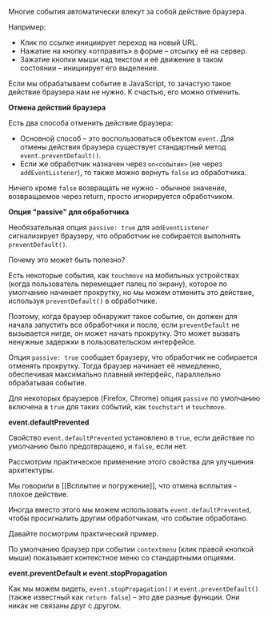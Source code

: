 Многие события автоматически влекут за собой действие браузера.

Например:

-   Клик по ссылке инициирует переход на новый URL.
-   Нажатие на кнопку «отправить» в форме – отсылку её на сервер.
-   Зажатие кнопки мыши над текстом и её движение в таком состоянии – инициирует его выделение.

Если мы обрабатываем событие в JavaScript, то зачастую такое действие браузера нам не нужно. К счастью, его можно отменить.

**Отмена действий браузера**

Есть два способа отменить действие браузера:

-   Основной способ – это воспользоваться объектом `event`. Для отмены действия браузера существует стандартный метод `event.preventDefault()`.
-   Если же обработчик назначен через `on<событие>` (не через `addEventListener`), то также можно вернуть `false` из обработчика.

Ничего кроме `false` возвращать не нужно - обычное значение, возвращаемое через return, просто игнорируется обработчиком.

**Опция "passive" для обработчика**

Необязательная опция `passive: true` для `addEventListener` сигнализирует браузеру, что обработчик не собирается выполнять `preventDefault()`.

Почему это может быть полезно?

Есть некоторые события, как `touchmove` на мобильных устройствах (когда пользователь перемещает палец по экрану), которое по умолчанию начинает прокрутку, но мы можем отменить это действие, используя `preventDefault()` в обработчике.

Поэтому, когда браузер обнаружит такое событие, он должен для начала запустить все обработчики и после, если `preventDefault` не вызывается нигде, он может начать прокрутку. Это может вызвать ненужные задержки в пользовательском интерфейсе.

Опция `passive: true` сообщает браузеру, что обработчик не собирается отменять прокрутку. Тогда браузер начинает её немедленно, обеспечивая максимально плавный интерфейс, параллельно обрабатывая событие.

Для некоторых браузеров (Firefox, Chrome) опция `passive` по умолчанию включена в `true` для таких событий, как `touchstart` и `touchmove`.

**event.defaultPrevented**

Свойство `event.defaultPrevented` установлено в `true`, если действие по умолчанию было предотвращено, и `false`, если нет.

Рассмотрим практическое применение этого свойства для улучшения архитектуры.

Мы говорили в [[Всплытие и погружение]], что отмена всплытия - плохое действие. 

Иногда вместо этого мы можем использовать `event.defaultPrevented`, чтобы просигналить другим обработчикам, что событие обработано.

Давайте посмотрим практический пример.

По умолчанию браузер при событии `contextmenu` (клик правой кнопкой мыши) показывает контекстное меню со стандартными опциями. 

**event.preventDefault и event.stopPropagation**

Как мы можем видеть, `event.stopPropagation()` и `event.preventDefault()` (также известный как `return false`) – это две разные функции. Они никак не связаны друг с другом.
